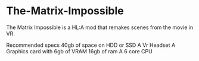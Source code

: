 # The-Matrix-Impossible
The Matrix Impossible is a HL:A mod that remakes scenes from the movie in VR.  

Recommended specs 
40gb of space on HDD or SSD
A Vr Headset
A Graphics card with 6gb of VRAM
16gb of ram
A 6 core CPU
